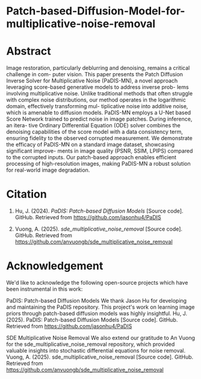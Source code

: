 # Patch-based-Diffusion-Model-for-multiplicative-noise-removal

# Abstract


Image restoration, particularly deblurring and denoising, remains a critical challenge in com-
puter vision. This paper presents the Patch Diffusion Inverse Solver for Multiplicative Noise
(PaDIS-MN), a novel approach leveraging score-based generative models to address inverse prob-
lems involving multiplicative noise. Unlike traditional methods that often struggle with complex
noise distributions, our method operates in the logarithmic domain, effectively transforming mul-
tiplicative noise into additive noise, which is amenable to diffusion models. PaDIS-MN employs a
U-Net based Score Network trained to predict noise in image patches. During inference, an itera-
tive Ordinary Differential Equation (ODE) solver combines the denoising capabilities of the score
model with a data consistency term, ensuring fidelity to the observed corrupted measurement. We
demonstrate the efficacy of PaDIS-MN on a standard image dataset, showcasing significant improve-
ments in image quality (PSNR, SSIM, LPIPS) compared to the corrupted inputs. Our patch-based
approach enables efficient processing of high-resolution images, making PaDIS-MN a robust solution
for real-world image degradation.


# Citation

1) Hu, J. (2024). *PaDIS: Patch-based Diffusion Models* [Source code]. GitHub. Retrieved from https://github.com/jasonhu4/PaDIS

2) Vuong, A. (2025). *sde_multiplicative_noise_removal* [Source code]. GitHub. Retrieved from https://github.com/anvuongb/sde_multiplicative_noise_removal

# Acknowledgement

We'd like to acknowledge the following open-source projects which have been instrumental in this work:

PaDIS: Patch-based Diffusion Models
We thank Jason Hu for developing and maintaining the PaDIS repository. This project's work on learning image priors through patch-based diffusion models was highly insightful.
Hu, J. (2025). PaDIS: Patch-based Diffusion Models [Source code]. GitHub. Retrieved from https://github.com/jasonhu4/PaDIS

SDE Multiplicative Noise Removal
We also extend our gratitude to An Vuong for the sde_multiplicative_noise_removal repository, which provided valuable insights into stochastic differential equations for noise removal.
Vuong, A. (2025). sde_multiplicative_noise_removal [Source code]. GitHub. Retrieved from https://github.com/anvuongb/sde_multiplicative_noise_removal
